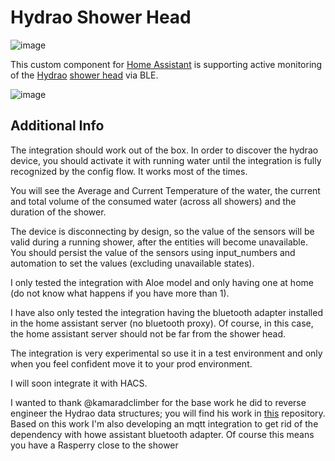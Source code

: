 
# Hydrao Shower Head

![image](https://github.com/adizanni/hydrao/assets/35622920/2507ed3b-d70c-4d1a-8aa7-7e14cd125f79)

This custom component for [Home Assistant](https://www.home-assistant.io) is supporting active monitoring of the [Hydrao](https://www.hydrao.com/en/) [shower head](https://www.hydrao.com/en/store/showerhead-aloe#/2-couleur-chrome) via BLE.

![image](https://github.com/adizanni/hydrao/assets/35622920/2b3d68ea-7744-4896-a967-de5910b785c9)

## Additional Info

The integration should work out of the box. In order to discover the hydrao device, you should activate it with running water until the integration is fully recognized by the config flow.
It works most of the times.

You will see the Average and Current Temperature of the water, the current and total volume of the consumed water (across all showers) and the duration of the shower.

The device is disconnecting by design, so the value of the sensors will be valid during a running shower, after the entities will become unavailable. You should persist the value of the sensors using input_numbers and automation to set the values (excluding unavailable states).

I only tested the integration with Aloe model and only having one at home (do not know what happens if you have more than 1).

I have also only tested the integration having the bluetooth adapter installed in the home assistant server (no bluetooth proxy). Of course, in this case, the home assistant server should not be far from the shower head.

The integration is very experimental so use it in a test environment and only when you feel confident move it to your prod environment.

I will soon integrate it with HACS.

I wanted to thank @kamaradclimber for the base work he did to reverse engineer the Hydrao data structures; you will find his work in [this](https://github.com/kamaradclimber/hydrao-dump) repository. Based on this work I'm also developing an mqtt integration to get rid of the dependency with howe assistant bluetooth adapter. Of course this means you have a Rasperry close to the shower
